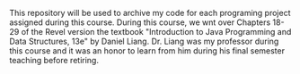This repository will be used to archive my code for each programing project assigned during this course. During this course, 
we wnt over Chapters 18-29 of the Revel version the textbook "Introduction to Java Programming and Data Structures, 13e" 
by Daniel Liang. Dr. Liang was my professor during this course and it was an honor to learn from him during his final semester
teaching before retiring.
